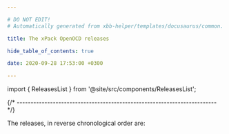 ```yaml
---

# DO NOT EDIT!
# Automatically generated from xbb-helper/templates/docusaurus/common.

title: The xPack OpenOCD releases

hide_table_of_contents: true

date: 2020-09-28 17:53:00 +0300

---
```


import { ReleasesList } from '@site/src/components/ReleasesList';

{/* ------------------------------------------------------------------------ */}

The releases, in reverse chronological order are:

<ReleasesList />
